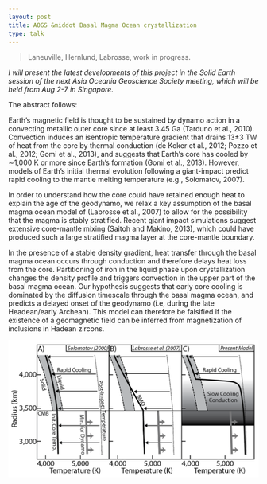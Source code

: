 ```yaml
---
layout: post
title: AOGS &middot Basal Magma Ocean crystallization
type: talk
---
```


>Laneuville, Hernlund, Labrosse, work in progress.

*I will present the latest developments of this project in the Solid Earth session of the next Asia
Oceania Geoscience Society meeting, which will be held from Aug 2-7 in Singapore.*

The abstract follows:

Earth’s magnetic field is thought to be sustained by dynamo action in a convecting metallic outer
core since at least 3.45 Ga (Tarduno et al., 2010). Convection induces an isentropic temperature
gradient that drains 13±3 TW of heat from the core by thermal conduction (de Koker et al., 2012;
Pozzo et al., 2012; Gomi et al., 2013), and suggests that Earth’s core has cooled by ∼1,000 K or
more since Earth’s formation (Gomi et al., 2013). However, models of Earth’s initial thermal
evolution following a giant-impact predict rapid cooling to the mantle melting temperature (e.g.,
Solomatov, 2007).

In order to understand how the core could have retained enough heat to explain the age of the
geodynamo, we relax a key assumption of the basal magma ocean model of (Labrosse et al., 2007) to
allow for the possibility that the magma is stably stratified. Recent giant impact simulations
suggest extensive core-mantle mixing (Saitoh and Makino, 2013), which could have produced such a
large stratified magma layer at the core-mantle boundary.

In the presence of a stable density gradient, heat transfer through the basal magma ocean occurs
through conduction and therefore delays heat loss from the core. Partitioning of iron in the liquid
phase upon crystallization changes the density profile and triggers convection in the upper part of
the basal magma ocean. Our hypothesis suggests that early core cooling is dominated by the diffusion
timescale through the basal magma ocean, and predicts a delayed onset of the geodynamo (i.e, during
the late Headean/early Archean). This model can therefore be falsified if the existence of a
geomagnetic field can be inferred from magnetization of inclusions in Hadean zircons.

![BMO Scenario](/images/BMOScenario.png)

